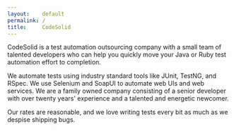 ```yaml
---
layout:    default
permalink: /
title:     CodeSolid
---
```


CodeSolid is a test automation outsourcing company with a small team of talented developers who can help you quickly move your Java or Ruby test automation effort to completion.

We automate tests using industry standard tools like JUnit, TestNG, and RSpec.  We use Selenium and SoapUI to automate web UIs and web services. We are a family owned company consisting of a senior developer with over twenty years' experience and a talented and energetic newcomer. 

Our rates are reasonable, and we love writing tests every bit as much as we despise shipping bugs.
